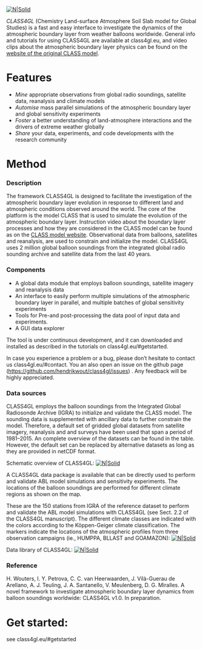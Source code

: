 [![N|Solid](https://class4gl.eu/wp-content/uploads/2019/01/cropped-class4gl_small-1.png)](https://class4gl.eu)

_CLASS4GL_ (Chemistry Land-surface Atmosphere Soil Slab model for Global Studies) is a fast and easy interface to investigate the dynamics of the atmospheric boundary layer from weather balloons worldwide. General info and tutorials for using CLASS4GL are available at class4gl.eu, and video clips about the atmospheric boundary layer physics can be found on the [website of the original CLASS model](classmodel.github.io/).

# Features
  - _Mine_ appropriate observations from global radio soundings, satellite data, reanalysis and climate models
  - _Automise_ mass parallel simulations of the atmospheric boundary layer and global sensitivity experiments
  - _Foster_ a better understanding of land-atmosphere interactions and the drivers of extreme weather globally
  - _Share_ your data, experiments, and code developments with the research community

# Method

### Description

The framework CLASS4GL is designed to facilitate the investigation of the atmospheric boundary layer evolution in response to different land and atmospheric conditions observed around the world. The core of the platform is the model CLASS that is used to simulate the evolution of the atmospheric boundary layer. Instruction video about the boundary layer processes and how they are considered in the CLASS model can be found as on the [CLASS model website](https://classmodel.github.io/). Observational data from balloons, satellites and reanalysis, are used to constrain and initialize the model. CLASS4GL uses 2 million global balloon soundings from the integrated global radio sounding archive and satellite data from the last 40 years.

### Components

  - A global data module that employs balloon soundings, satellite imagery and reanalysis data
  - An interface to easily perform multiple simulations of the atmospheric boundary layer in parallel, and multiple batches of global sensitivity experiments
  - Tools for Pre-and post-processing the data pool of input data and experiments.
  - A GUI data explorer

The tool is under continuous development, and it can downloaded and installed as described in the tutorials on class4gl.eu/#getstarted.

In case you experience a problem or a bug, please don’t hesitate to contact us class4gl.eu/#contact. You an also open an issue on the github page (https://github.com/hendrikwout/class4gl/issues) . Any feedback will be highly appreciated.

### Data sources

CLASS4GL employs the balloon soundings from the Integrated Global Radiosonde Archive (IGRA) to initialize and validate the CLASS model. The sounding data is supplemented with ancillary data to further constrain the model. Therefore, a default set of gridded global datasets from satellite imagery, reanalysis and and surveys have been used that span a period of 1981–2015. An complete overview of the datasets can be found in the table. However, the default set can be replaced by alternative datasets as long as they are provided in netCDF format.

Schematic overview of CLASS4GL:
[![N|Solid](https://class4gl.eu//wp-content/uploads/2019/01/image4-1024x794.png)](https://class4gl.eu)

A CLASS4GL data package is available that can be directly used to perform and validate ABL model simulations and sensitivity experiments. The locations of the balloon soundings are performed for different climate regions as shown on the map.


These are the 150 stations from IGRA of the reference dataset to perform and validate the ABL model simulations with CLASS4GL (see Sect. 2.2 of the CLASS4GL manuscript). The different climate classes are indicated with the colors according to the Köppen-Geiger climate classification. The markers indicate the locations of the atmospheric profiles from three observation campaigns (ie., HUMPPA, BLLAST and GOAMAZON): [![N|Solid](https://class4gl.eu/wp-content/uploads/2019/01/image-1-480x300.png)](https://class4gl.eu)

Data library of CLASS4GL: 
[![N|Solid](https://class4gl.eu/wp-content/uploads/2019/01/image-5-768x492.png)](https://class4gl.eu)

### Reference
H. Wouters, I. Y. Petrova, C. C. van Heerwaarden, J. Vilà-Guerau de Arellano, A. J. Teuling, J. A. Santanello, V. Meulenberg, D. G. Miralles. A novel framework to investigate atmospheric boundary layer dynamics from balloon soundings worldwide: CLASS4GL v1.0. In preparation.


# Get started: 
see class4gl.eu/#getstarted


